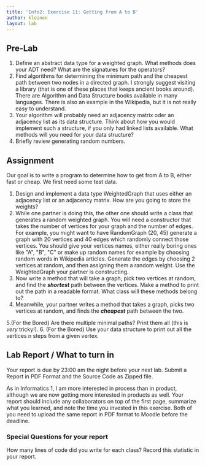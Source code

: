 ```yaml
---
title: 'Info2: Exercise 11: Getting from A to B'
author: kleinen
layout: lab
---
```

## Pre-Lab

1. Define an abstract data type for a weighted graph. What methods does your ADT need? What are the signatures for the operators?
2. Find algorithms for determining the minimum path and the cheapest path between two nodes in a directed graph. I strongly suggest visiting a library (that is one of these places that keeps ancient books around). There are Algorithm and Data Structure books available in many languages. There is also an example in the Wikipedia, but it is not really easy to understand.
3. Your algorithm will probably need an adjacency matrix oder an adjacency list as its data structure. Think about how you would implement such a structure, if you only had linked lists available. What methods will you need for your data structure?
4. Briefly review generating random numbers.

## Assignment

Our goal is to write a program to determine how to get from A to B, either fast or cheap. We first need some test data.

1. Design and implement a data type WeightedGraph that uses either an adjacency list or an adjacency matrix. How are you going to store the weights?
2. While one partner is doing this, the other one should write a class that generates a random weighted graph. You will need a constructor that takes the number of vertices for your graph and the number of edges. For example, you might want to have RandomGraph (20, 45) generate a graph with 20 vertices and 40 edges which randomly connect those vertices. You should give your vertices names, either really boring ones like "A", "B", "C" or make up random names for example by choosing random words in Wikipedia articles. Generate the edges by choosing 2 vertices at random, and then assigning them a random weight. Use the WeightedGraph your partner is constructing.
3. Now write a method that will take a graph, pick two vertices at random, and find the ***shortest*** path between the vertices. Make a method to print out the path in a readable format. What class will these methods belong to?
4. Meanwhile, your partner writes a method that takes a graph, picks two vertices at random, and finds the ***cheapest*** path between the two.

5.(For the Bored) Are there multiple minimal paths? Print them all (this is *very* tricky!).
6. (For the Bored) Use your data structure to print out all the vertices n steps from a given vertex.


## Lab Report / What to turn in

Your report is due by 23:00 am the night before your next lab.
Submit a Report in PDF Format and the Source Code as Zipped file.

As in Informatics 1, I am more interested in process than in product,
although we are now getting more interested in products as well.
Your report should include any collaborators on top of the first page,
summarize what you learned,
and note the time you invested in this exercise.
Both of you need to upload the same report in PDF format to Moodle before the
deadline.

### Special Questions for your report
How many lines of code did you write for each class? Record this statistic in your report.
